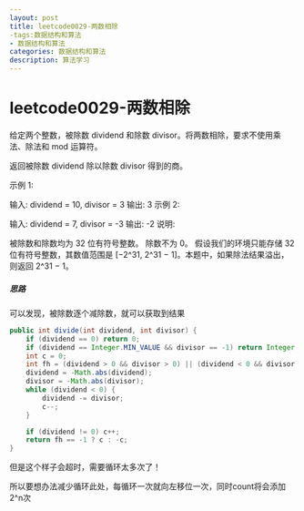 ```yaml
---
layout: post
title: leetcode0029-两数相除
-tags:数据结构和算法
- 数据结构和算法
categories: 数据结构和算法
description: 算法学习
---
```

# leetcode0029-两数相除

给定两个整数，被除数 dividend 和除数 divisor。将两数相除，要求不使用乘法、除法和 mod 运算符。

返回被除数 dividend 除以除数 divisor 得到的商。

示例 1:

输入: dividend = 10, divisor = 3
输出: 3
示例 2:

输入: dividend = 7, divisor = -3
输出: -2
说明:

被除数和除数均为 32 位有符号整数。
除数不为 0。
假设我们的环境只能存储 32 位有符号整数，其数值范围是 [−2^31,  2^31 − 1]。本题中，如果除法结果溢出，则返回 2^31 − 1。



##### 思路

可以发现，被除数逐个减除数，就可以获取到结果

```java
public int divide(int dividend, int divisor) {
    if (dividend == 0) return 0;
    if (dividend == Integer.MIN_VALUE && divisor == -1) return Integer.MAX_VALUE;
    int c = 0;
    int fh = (dividend > 0 && divisor > 0) || (dividend < 0 && divisor < 0) ? 1 : -1;
    dividend = -Math.abs(dividend);
    divisor = -Math.abs(divisor);
    while (dividend < 0) {
        dividend -= divisor;
        c--;
    }

    if (dividend != 0) c++;
    return fh == -1 ? c : -c;
}
```

但是这个样子会超时，需要循环太多次了！

所以要想办法减少循环此处，每循环一次就向左移位一次，同时count将会添加2^n次